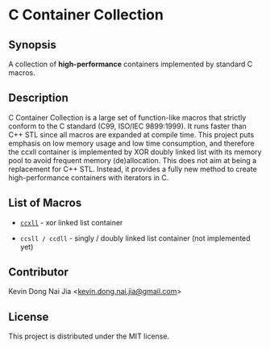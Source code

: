 # C Container Collection

## Synopsis

A collection of **high-performance** containers implemented by standard C macros.

## Description

C Container Collection is a large set of function-like macros that strictly conform to the C standard (C99, ISO/IEC 9899:1999). It runs faster than C++ STL since all macros are expanded at compile time. This project puts emphasis on low memory usage and low time consumption, and therefore the ccxll container is implemented by XOR doubly linked list with its memory pool to avoid frequent memory (de)allocation. This does not aim at being a replacement for C++ STL. Instead, it provides a fully new method to create high-performance containers with iterators in C.

## List of Macros

* [`ccxll`](http://people.cs.nctu.edu.tw/~dongnj/C-Container-Collection/doc/macros-list.html) - xor linked list container

* `ccsll / ccdll` - singly / doubly linked list container (not implemented yet)

## Contributor

Kevin Dong Nai Jia <<kevin.dong.nai.jia@gmail.com>>

## License

This project is distributed under the MIT license.
